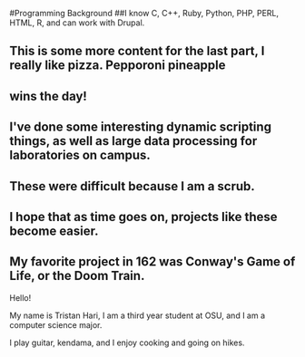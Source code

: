 #Programming Background
##I know C, C++, Ruby, Python, PHP, PERL, HTML, R, and can work with Drupal.
## This is some more content for the last part, I really like pizza. Pepporoni pineapple
## wins the day!
## I've done some interesting dynamic scripting things, as well as large data processing for laboratories on campus.
## These were difficult because I am a scrub.
## I hope that as time goes on, projects like these become easier.
## My favorite project in 162 was Conway's Game of Life, or the Doom Train.


Hello!

My name is Tristan Hari, I am a third year student at OSU, and I am a computer science major.

I play guitar, kendama, and I enjoy cooking and going on hikes.